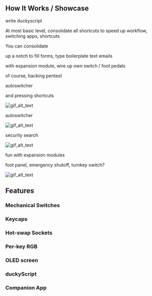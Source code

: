 ## How It Works / Showcase

write duckyscript

At most basic level, consolidate all shortcuts to speed up workflow, switching apps, shortcuts

You can consolidate 

up a notch to fill forms, type boilerplate text emails

with expansion module, wire up own switch / foot pedals

of course, hacking pentest

autoswitcher


and pressing shortcuts

![gif_alt_text](gif_here)

autoswitcher

![gif_alt_text](gif_here)

security search

![gif_alt_text](gif_here)

fun with expansion modules

foot panel, emergency shutoff, turnkey switch?

![gif_alt_text](gif_here)

## Features

### Mechanical Switches

### Keycaps

### Hot-swap Sockets

### Per-key RGB

### OLED screen

### duckyScript

### Companion App